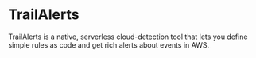 # TrailAlerts
TrailAlerts is a native, serverless cloud-detection tool that lets you define simple rules as code and get rich alerts about events in AWS.
